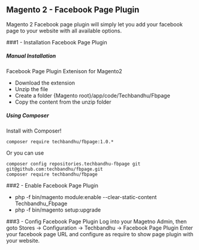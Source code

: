 ## Magento 2 - Facebook Page Plugin
Magento 2 Facebook page plugin will simply let you add your facebook page to your website with all available options.

###1 - Installation Facebook Page Plugin
##### Manual Installation
Facebook Page Plugin Extenison for Magento2
 * Download the extension
 * Unzip the file
 * Create a folder {Magento root}/app/code/Techbandhu/Fbpage
 * Copy the content from the unzip folder


##### Using Composer

Install with Composer!
```
composer require techbandhu/fbpage:1.0.*
```
Or you can use
```
composer config repositories.techbandhu-fbpage git git@github.com:techbandhu/fbpage.git
composer require techbandhu/fbpage
```

###2 -  Enable Facebook Page Plugin
 * php -f bin/magento module:enable --clear-static-content Techbandhu_Fbpage
 * php -f bin/magento setup:upgrade

###3 - Config Facebook Page Plugin
Log into your Magetno Admin, then goto Stores -> Configuration -> Techbandhu -> Facebook Page Plugin
Enter your facebook page URL and configure as require to show page plugin with your website.

